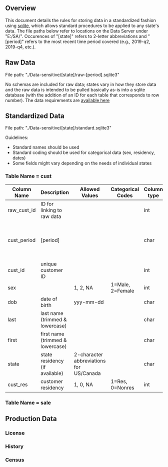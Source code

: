 
## Overview

This document details the rules for storing data in a standardized fashion using [sqlite](https://www.sqlite.org/index.html), which allows standard procedures to be applied to any state's data. The file paths below refer to locations on the Data Server under "E:/SA/". Occurences of "[state]" refers to 2-letter abbreviations and "[period]" refers to the most recent time period covered (e.g., 2019-q2, 2019-q4, etc.).

## Raw Data

File path: "./Data-sensitive/[state]/raw-[period].sqlite3"

No schemas are included for raw data; states vary in how they store data and the raw data is intended to be pulled basically as-is into a sqlite database (with the addition of an ID for each table that corresponds to row number). The data requirements are [available here](./data-required.md) 

## Standardized Data

File path: "./Data-sensitive/[state]/standard.sqlite3"

Guidelines:

- Standard names should be used
- Standard coding should be used for categorical data (sex, residency, dates)
- Some fields might vary depending on the needs of individual states

### Table Name = cust

| Column Name | Description | Allowed Values | Categorical Codes | Column type | Notes | Key Status |
| --- | --- | --- | --- | --- | --- | --- |
| raw_cust_id | ID for linking to raw data | | | int | | composite key |
| cust_period | [period] | | | char | for use when data updates are needed | composite key |
| cust_id | unique customer ID | | | int | | |
| sex | | 1, 2, NA | 1=Male, 2=Female | int | | |
| dob | date of birth | yyy-mm-dd | | char | | |
| last | last name (trimmed & lowercase) | | | char | for cust_id validation | |
| first | first name (trimmed & lowercase) | | | char | for cust_id validation | |
| state | state residency (if available) | 2-character abbreviations for US/Canada | | char | | |
| cust_res | customer residency | 1, 0, NA | 1=Res, 0=Nonres | int | | |

### Table Name = sale

## Production Data

### License

### History

### Census
